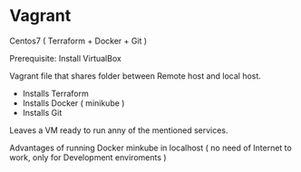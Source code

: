 # Vagrant
Centos7 ( Terraform + Docker + Git )

Prerequisite: Install VirtualBox

Vagrant file that shares folder between Remote host and local host.

 + Installs Terraform
 + Installs Docker ( minikube )
 + Installs Git
 
 Leaves a VM ready to run anny of the mentioned services.
 
 Advantages of running Docker minkube in localhost ( no need of Internet to work, only for Development enviroments )
 
 
